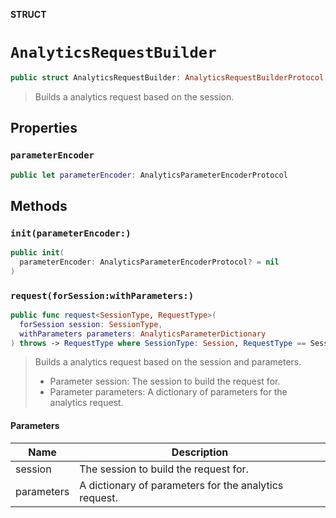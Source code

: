**STRUCT**

# `AnalyticsRequestBuilder`

```swift
public struct AnalyticsRequestBuilder: AnalyticsRequestBuilderProtocol
```

> Builds a analytics request based on the session.

## Properties
### `parameterEncoder`

```swift
public let parameterEncoder: AnalyticsParameterEncoderProtocol
```

## Methods
### `init(parameterEncoder:)`

```swift
public init(
  parameterEncoder: AnalyticsParameterEncoderProtocol? = nil
)
```

### `request(forSession:withParameters:)`

```swift
public func request<SessionType, RequestType>(
  forSession session: SessionType,
  withParameters parameters: AnalyticsParameterDictionary
) throws -> RequestType where SessionType: Session, RequestType == SessionType.RequestType
```

> Builds a analytics request based on the session and parameters.
>
> - Parameter session: The session to build the request for.
> - Parameter parameters: A dictionary of parameters for the analytics request.

#### Parameters

| Name | Description |
| ---- | ----------- |
| session | The session to build the request for. |
| parameters | A dictionary of parameters for the analytics request. |